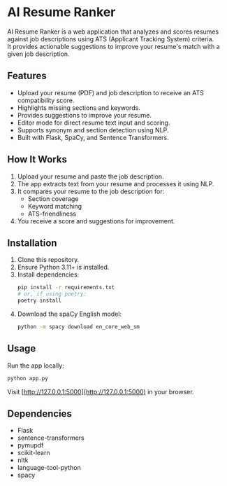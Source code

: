 # AI Resume Ranker

AI Resume Ranker is a web application that analyzes and scores resumes against job descriptions using ATS (Applicant Tracking System) criteria.  
It provides actionable suggestions to improve your resume's match with a given job description.

## Features
- Upload your resume (PDF) and job description to receive an ATS compatibility score.
- Highlights missing sections and keywords.
- Provides suggestions to improve your resume.
- Editor mode for direct resume text input and scoring.
- Supports synonym and section detection using NLP.
- Built with Flask, SpaCy, and Sentence Transformers.

## How It Works
1. Upload your resume and paste the job description.
2. The app extracts text from your resume and processes it using NLP.
3. It compares your resume to the job description for:
   - Section coverage
   - Keyword matching
   - ATS-friendliness
4. You receive a score and suggestions for improvement.

## Installation
1. Clone this repository.
2. Ensure Python 3.11+ is installed.
3. Install dependencies:
   ```bash
   pip install -r requirements.txt
   # or, if using poetry:
   poetry install
   ```
4. Download the spaCy English model:
   ```bash
   python -m spacy download en_core_web_sm
   ```

## Usage
Run the app locally:
```bash
python app.py
```
Visit [http://127.0.0.1:5000](http://127.0.0.1:5000) in your browser.

## Dependencies
- Flask
- sentence-transformers
- pymupdf
- scikit-learn
- nltk
- language-tool-python
- spacy

